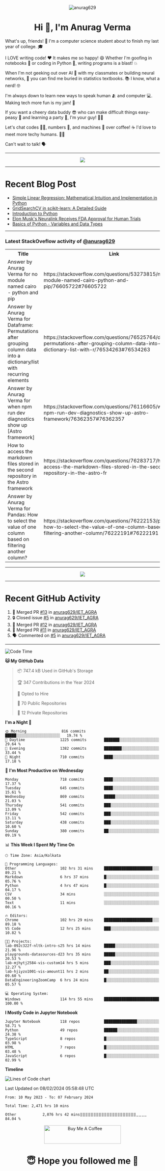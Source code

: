 

<p align="center"> <img src="https://komarev.com/ghpvc/?username=anurag629&label=Profile%20views&color=0e75b6&style=flat" alt="anurag629" /> </p>

<h1 align="center">Hi 👋, I'm Anurag Verma</h1>

What's up, friends! 👋 I'm a computer science student about to finish my last year of college. 🎓

I LOVE writing code! ❤️ It makes me so happy! 😄 Whether I'm goofing in notebooks 📓 or coding in Python 🐍, writing programs is a blast! 💥

When I'm not geeking out over AI 🤖 with my classmates or building neural networks, 🧠 you can find me buried in statistics textbooks. 📚 I know, what a nerd! 🤓

I'm always down to learn new ways to speak human 🫂 and computer 💻. Making tech more fun is my jam! 🍇

If you want a cheery data buddy 😎 who can make difficult things easy-peasy 🥝 and learning a party 🎉, I'm your guy! 🙋‍♂️

Let's chat codes 👨‍💻, numbers 🧮, and machines 🤖 over coffee! ☕ I'd love to meet more techy humans. 💁‍♂️

Can't wait to talk! 🗣️

---

<p align="center">
  <img src="https://spotify-github-profile.vercel.app/api/view.svg?uid=mwvywke3fo2gajpenodnmobfh&cover_image=true&theme=default&show_offline=false&background_color=121212&interchange=false&bar_color=53b14f&bar_color_cover=true">
</p>

---

# Recent Blog Post

<!-- BLOG-POST-LIST:START -->
- [Simple Linear Regression: Mathematical Intuition and Implementation in Python](https://codercops.tech/blog/machine-learning-algorithms/simple-linear-regression-mathematical-intuation)
- [GridSearchCV in scikit-learn: A Detailed Guide](https://codercops.tech/blog/gridsearchcv-in-scikit-learn-a-detailed-guide)
- [Introduction to Python](https://codercops.tech/blog/python-tutorial/introduction-to-python)
- [Elon Musk&#39;s Neuralink Receives FDA Approval for Human Trials](https://codercops.tech/blog/elon-musks-neuralink-receives-fda-approval-for-human-trials)
- [Basics of Python - Variables and Data Types](https://codercops.tech/blog/python-basics-of-python-variables-and-data-types)
<!-- BLOG-POST-LIST:END -->

---

### Latest StackOveflow activity of [@anurag629](https://github.com/anurag629)
<table>
  <tr><th>Title</th><th>Link</th></tr>
  <!-- STACKOVERFLOW:START --><tr><td>Answer by Anurag Verma for no module named cairo - python and pip</td><td>https://stackoverflow.com/questions/53273815/no-module-named-cairo-python-and-pip/76605722#76605722</td></tr><tr><td>Answer by Anurag Verma for Dataframe: Permutations after grouping column data into a dictionary/list with recurring elements</td><td>https://stackoverflow.com/questions/76525764/dataframe-permutations-after-grouping-column-data-into-a-dictionary-list-with-r/76534263#76534263</td></tr><tr><td>Answer by Anurag Verma for when npm run dev diagnostics show up [Astro framework]</td><td>https://stackoverflow.com/questions/76116605/when-npm-run-dev-diagnostics-show-up-astro-framework/76362357#76362357</td></tr><tr><td>How to access the markdown files stored in the second repository in the Astro framework</td><td>https://stackoverflow.com/questions/76283717/how-to-access-the-markdown-files-stored-in-the-second-repository-in-the-astro-fr</td></tr><tr><td>Answer by Anurag Verma for Pandas: How to select the value of one column based on filtering another column?</td><td>https://stackoverflow.com/questions/76222153/pandas-how-to-select-the-value-of-one-column-based-on-filtering-another-column/76222191#76222191</td></tr><!-- STACKOVERFLOW:END -->
</table>

---

<p align="center">
  <img alig src="https://github-profile-trophy.vercel.app/?username=anurag629&theme=onedark&column=-1" />
</p>

---

# Recent GitHub Activity
<!--START_SECTION:activity-->
1. 🎉 Merged PR [#13](https://github.com/anurag629/IET_AGRA/pull/13) in [anurag629/IET_AGRA](https://github.com/anurag629/IET_AGRA)
2. 🔒 Closed issue [#5](https://github.com/anurag629/IET_AGRA/issues/5) in [anurag629/IET_AGRA](https://github.com/anurag629/IET_AGRA)
3. 🎉 Merged PR [#12](https://github.com/anurag629/IET_AGRA/pull/12) in [anurag629/IET_AGRA](https://github.com/anurag629/IET_AGRA)
4. 🎉 Merged PR [#11](https://github.com/anurag629/IET_AGRA/pull/11) in [anurag629/IET_AGRA](https://github.com/anurag629/IET_AGRA)
5. 🗣 Commented on [#5](https://github.com/anurag629/IET_AGRA/issues/5#issuecomment-1854540580) in [anurag629/IET_AGRA](https://github.com/anurag629/IET_AGRA)
<!--END_SECTION:activity-->

---

<!--START_SECTION:waka-->
![Code Time](http://img.shields.io/badge/Code%20Time-2%2C473%20hrs%2029%20mins-blue)

**🐱 My GitHub Data** 

> 📦 747.4 kB Used in GitHub's Storage 
 > 
> 🏆 347 Contributions in the Year 2024
 > 
> 💼 Opted to Hire
 > 
> 📜 70 Public Repositories 
 > 
> 🔑 12 Private Repositories 
 > 
**I'm a Night 🦉** 

```text
🌞 Morning                816 commits         █████░░░░░░░░░░░░░░░░░░░░   19.74 % 
🌆 Daytime                1225 commits        ███████░░░░░░░░░░░░░░░░░░   29.64 % 
🌃 Evening                1382 commits        ████████░░░░░░░░░░░░░░░░░   33.44 % 
🌙 Night                  710 commits         ████░░░░░░░░░░░░░░░░░░░░░   17.18 % 
```
📅 **I'm Most Productive on Wednesday** 

```text
Monday                   718 commits         ████░░░░░░░░░░░░░░░░░░░░░   17.37 % 
Tuesday                  645 commits         ████░░░░░░░░░░░░░░░░░░░░░   15.61 % 
Wednesday                869 commits         █████░░░░░░░░░░░░░░░░░░░░   21.03 % 
Thursday                 541 commits         ███░░░░░░░░░░░░░░░░░░░░░░   13.09 % 
Friday                   542 commits         ███░░░░░░░░░░░░░░░░░░░░░░   13.11 % 
Saturday                 438 commits         ███░░░░░░░░░░░░░░░░░░░░░░   10.60 % 
Sunday                   380 commits         ██░░░░░░░░░░░░░░░░░░░░░░░   09.19 % 
```


📊 **This Week I Spent My Time On** 

```text
🕑︎ Time Zone: Asia/Kolkata

💬 Programming Languages: 
Other                    102 hrs 31 mins     ██████████████████████░░░   89.21 % 
Markdown                 6 hrs 37 mins       █░░░░░░░░░░░░░░░░░░░░░░░░   05.76 % 
Python                   4 hrs 47 mins       █░░░░░░░░░░░░░░░░░░░░░░░░   04.17 % 
CSV                      34 mins             ░░░░░░░░░░░░░░░░░░░░░░░░░   00.50 % 
Text                     11 mins             ░░░░░░░░░░░░░░░░░░░░░░░░░   00.16 % 

🔥 Editors: 
Chrome                   102 hrs 29 mins     ██████████████████████░░░   89.18 % 
VS Code                  12 hrs 25 mins      ███░░░░░░░░░░░░░░░░░░░░░░   10.82 % 

🐱‍💻 Projects: 
lab-092c322f-nltk-intro-s25 hrs 14 mins      █████░░░░░░░░░░░░░░░░░░░░   21.96 % 
playgrounds-datasources-d23 hrs 35 mins      █████░░░░░░░░░░░░░░░░░░░░   20.53 % 
lab-mjhytj2584-vis-custom14 hrs 5 mins       ███░░░░░░░░░░░░░░░░░░░░░░   12.27 % 
lab-hjiyzo1001-vis-amount11 hrs 2 mins       ██░░░░░░░░░░░░░░░░░░░░░░░   09.60 % 
DataEngineeringZoomCamp  6 hrs 24 mins       █░░░░░░░░░░░░░░░░░░░░░░░░   05.57 % 

💻 Operating System: 
Windows                  114 hrs 55 mins     █████████████████████████   100.00 % 
```

**I Mostly Code in Jupyter Notebook** 

```text
Jupyter Notebook         118 repos           ███████████████░░░░░░░░░░   58.71 % 
Python                   49 repos            ██████░░░░░░░░░░░░░░░░░░░   24.38 % 
TypeScript               8 repos             █░░░░░░░░░░░░░░░░░░░░░░░░   03.98 % 
HTML                     7 repos             █░░░░░░░░░░░░░░░░░░░░░░░░   03.48 % 
JavaScript               6 repos             █░░░░░░░░░░░░░░░░░░░░░░░░   02.99 % 
```



**Timeline**

![Lines of Code chart](https://raw.githubusercontent.com/anurag629/anurag629/main/assets/bar_graph.png)


 Last Updated on 08/02/2024 05:58:48 UTC
<!--END_SECTION:waka-->

<!--START_SECTION:waka-simple-->

```text
From: 10 May 2023 - To: 07 February 2024

Total Time: 2,471 hrs 10 mins

Other            2,076 hrs 42 mins⣿⣿⣿⣿⣿⣿⣿⣿⣿⣿⣿⣿⣿⣿⣿⣿⣿⣿⣿⣿⣿⣀⣀⣀⣀   84.04 %
```

<!--END_SECTION:waka-simple-->

<p align="center"> 
<a href="https://www.buymeacoffee.com/anurag629" target="_blank"><img src="https://cdn.buymeacoffee.com/buttons/default-orange.png" alt="Buy Me A Coffee" height="60" width="250"></a>
</p>


<h1 align="center"> 😇 Hope you followed me 🥰  </h1>
